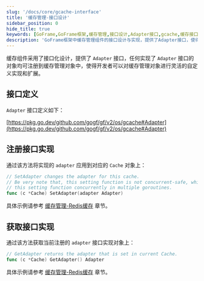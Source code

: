```yaml
---
slug: '/docs/core/gcache-interface'
title: '缓存管理-接口设计'
sidebar_position: 0
hide_title: true
keywords: [GoFrame,GoFrame框架,缓存管理,接口设计,Adapter接口,gcache,缓存接口,自定义实现,接入缓存,GoFrame缓存]
description: 'GoFrame框架中缓存管理组件的接口设计与实现，提供了Adapter接口，使得开发者可以灵活地注册并自定义缓存管理对象，实现不同缓存策略的无缝接入。详细描述了如何通过SetAdapter和GetAdapter方法进行接口实现的注册与获取。'
---
```


缓存组件采用了接口化设计，提供了 `Adapter` 接口，任何实现了 `Adapter` 接口的对象均可注册到缓存管理对象中，使得开发者可以对缓存管理对象进行灵活的自定义实现和扩展。

## 接口定义

`Adapter` 接口定义如下：

[https://pkg.go.dev/github.com/gogf/gf/v2/os/gcache#Adapter](https://pkg.go.dev/github.com/gogf/gf/v2/os/gcache#Adapter)

## 注册接口实现

通过该方法将实现的 `adapter` 应用到对应的 `Cache` 对象上：

```go
// SetAdapter changes the adapter for this cache.
// Be very note that, this setting function is not concurrent-safe, which means you should not call
// this setting function concurrently in multiple goroutines.
func (c *Cache) SetAdapter(adapter Adapter)
```

具体示例请参考 [缓存管理-Redis缓存](缓存管理-Redis缓存.md) 章节。

## 获取接口实现

通过该方法获取当前注册的 `adapter` 接口实现对象上：

```go
// GetAdapter returns the adapter that is set in current Cache.
func (c *Cache) GetAdapter() Adapter
```

具体示例请参考 [缓存管理-Redis缓存](缓存管理-Redis缓存.md) 章节。